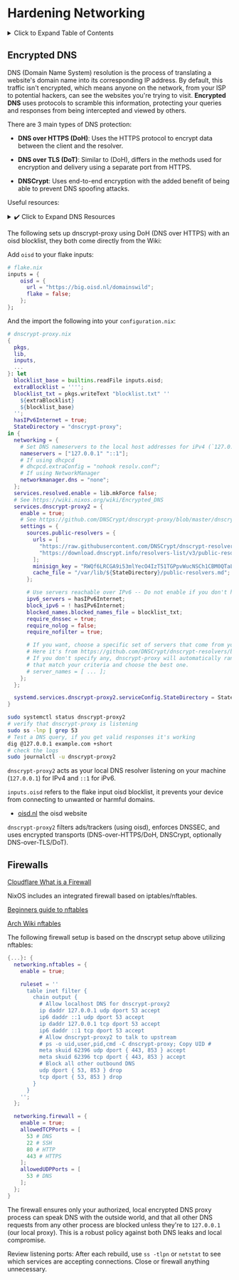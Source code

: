 # Hardening Networking

<details>
<summary> Click to Expand Table of Contents</summary>

<!-- toc -->

</details>

## Encrypted DNS

DNS (Domain Name System) resolution is the process of translating a website's
domain name into its corresponding IP address. By default, this traffic isn't
encrypted, which means anyone on the network, from your ISP to potential
hackers, can see the websites you're trying to visit. **Encrypted DNS** uses
protocols to scramble this information, protecting your queries and responses
from being intercepted and viewed by others.

There are 3 main types of DNS protection:

- **DNS over HTTPS (DoH)**: Uses the HTTPS protocol to encrypt data between the
  client and the resolver.

- **DNS over TLS (DoT)**: Similar to (DoH), differs in the methods used for
  encryption and delivery using a separate port from HTTPS.

- **DNSCrypt**: Uses end-to-end encryption with the added benefit of being able
  to prevent DNS spoofing attacks.

Useful resources:

<details>
<summary> ✔️ Click to Expand DNS Resources </summary>

- [NixOS Wiki Encrypted DNS](https://wiki.nixos.org/wiki/Encrypted_DNS)

- [Domain Name System (DNS)](https://www.cloudflare.com/learning/dns/what-is-dns/)

- [Wikipedia DNS over HTTPS (DoH)](https://en.wikipedia.org/wiki/DNS_over_HTTPS)

- [Wikipedia DNS over TLS (DoT)](https://en.wikipedia.org/wiki/DNS_over_TLS)

- [Cloudflare Dns Encryption Explained](https://blog.cloudflare.com/dns-encryption-explained/)

- [NordVPN Encrypted Dns Traffic](https://nordvpn.com/blog/encrypted-dns-traffic/)

</details>

The following sets up dnscrypt-proxy using DoH (DNS over HTTPS) with an oisd
blocklist, they both come directly from the Wiki:

Add `oisd` to your flake inputs:

```nix
# flake.nix
inputs = {
    oisd = {
      url = "https://big.oisd.nl/domainswild";
      flake = false;
    };
};
```

And the import the following into your `configuration.nix`:

```nix
# dnscrypt-proxy.nix
{
  pkgs,
  lib,
  inputs,
  ...
}: let
  blocklist_base = builtins.readFile inputs.oisd;
  extraBlocklist = '''';
  blocklist_txt = pkgs.writeText "blocklist.txt" ''
    ${extraBlocklist}
    ${blocklist_base}
  '';
  hasIPv6Internet = true;
  StateDirectory = "dnscrypt-proxy";
in {
  networking = {
    # Set DNS nameservers to the local host addresses for iPv4 (`127.0.0.1`) & iPv6 (::1)
    nameservers = ["127.0.0.1" "::1"];
    # If using dhcpcd
    # dhcpcd.extraConfig = "nohook resolv.conf";
    # If using NetworkManager
    networkmanager.dns = "none";
  };
  services.resolved.enable = lib.mkForce false;
  # See https://wiki.nixos.org/wiki/Encrypted_DNS
  services.dnscrypt-proxy2 = {
    enable = true;
    # See https://github.com/DNSCrypt/dnscrypt-proxy/blob/master/dnscrypt-proxy/example-dnscrypt-proxy.toml
    settings = {
      sources.public-resolvers = {
        urls = [
          "https://raw.githubusercontent.com/DNSCrypt/dnscrypt-resolvers/master/v3/public-resolvers.md"
          "https://download.dnscrypt.info/resolvers-list/v3/public-resolvers.md"
        ];
        minisign_key = "RWQf6LRCGA9i53mlYecO4IzT51TGPpvWucNSCh1CBM0QTaLn73Y7GFO3"; # See https://github.com/DNSCrypt/dnscrypt-resolvers/blob/master/v3/public-resolvers.md
        cache_file = "/var/lib/${StateDirectory}/public-resolvers.md";
      };

      # Use servers reachable over IPv6 -- Do not enable if you don't have IPv6 connectivity
      ipv6_servers = hasIPv6Internet;
      block_ipv6 = ! hasIPv6Internet;
      blocked_names.blocked_names_file = blocklist_txt;
      require_dnssec = true;
      require_nolog = false;
      require_nofilter = true;

      # If you want, choose a specific set of servers that come from your sources.
      # Here it's from https://github.com/DNSCrypt/dnscrypt-resolvers/blob/master/v3/public-resolvers.md
      # If you don't specify any, dnscrypt-proxy will automatically rank servers
      # that match your criteria and choose the best one.
      # server_names = [ ... ];
    };
  };

  systemd.services.dnscrypt-proxy2.serviceConfig.StateDirectory = StateDirectory;
}
```

```bash
sudo systemctl status dnscrypt-proxy2
# verify that dnscrypt-proxy is listening
sudo ss -lnp | grep 53
# Test a DNS query, if you get valid responses it's working
dig @127.0.0.1 example.com +short
# check the logs
sudo journalctl -u dnscrypt-proxy2
```

`dnscrypt-proxy2` acts as your local DNS resolver listening on your machine
(`127.0.0.1`) for IPv4 and `::1` for iPv6.

`inputs.oisd` refers to the flake input oisd blocklist, it prevents your device
from connecting to unwanted or harmful domains.

- [oisd.nl](https://oisd.nl/) the oisd website

`dnscrypt-proxy2` filters ads/trackers (using oisd), enforces DNSSEC, and uses
encrypted transports (DNS-over-HTTPS/DoH, DNSCrypt, optionally
DNS-over-TLS/DoT).

## Firewalls

[Cloudflare What is a Firewall](https://www.cloudflare.com/learning/security/what-is-a-firewall/)

NixOS includes an integrated firewall based on iptables/nftables.

[Beginners guide to nftables](https://linux-audit.com/networking/nftables/nftables-beginners-guide-to-traffic-filtering/)

[Arch Wiki nftables](https://wiki.archlinux.org/title/Nftables)

The following firewall setup is based on the dnscrypt setup above utilizing
nftables:

```nix
{...}: {
  networking.nftables = {
    enable = true;

    ruleset = ''
      table inet filter {
        chain output {
          # Allow localhost DNS for dnscrypt-proxy2
          ip daddr 127.0.0.1 udp dport 53 accept
          ip6 daddr ::1 udp dport 53 accept
          ip daddr 127.0.0.1 tcp dport 53 accept
          ip6 daddr ::1 tcp dport 53 accept
          # Allow dnscrypt-proxy2 to talk to upstream
          # ps -o uid,user,pid,cmd -C dnscrypt-proxy; Copy UID #
          meta skuid 62396 udp dport { 443, 853 } accept
          meta skuid 62396 tcp dport { 443, 853 } accept
          # Block all other outbound DNS
          udp dport { 53, 853 } drop
          tcp dport { 53, 853 } drop
        }
      }
    '';
  };

  networking.firewall = {
    enable = true;
    allowedTCPPorts = [
      53 # DNS
      22 # SSH
      80 # HTTP
      443 # HTTPS
    ];
    allowedUDPPorts = [
      53 # DNS
    ];
  };
}
```

The firewall ensures only your authorized, local encrypted DNS proxy process can
speak DNS with the outside world, and that all other DNS requests from any other
process are blocked unless they're to `127.0.0.1` (our local proxy). This is a
robust policy against both DNS leaks and local compromise.

Review listening ports: After each rebuild, use `ss -tlpn` or `netstat` to see
which services are accepting connections. Close or firewall anything
unnecessary.
